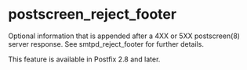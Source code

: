 # postscreen_reject_footer 

 Optional information that is appended after a 4XX or 5XX
postscreen(8) server
response. See smtpd_reject_footer for further details.  

 This feature is available in Postfix 2.8 and later. 


